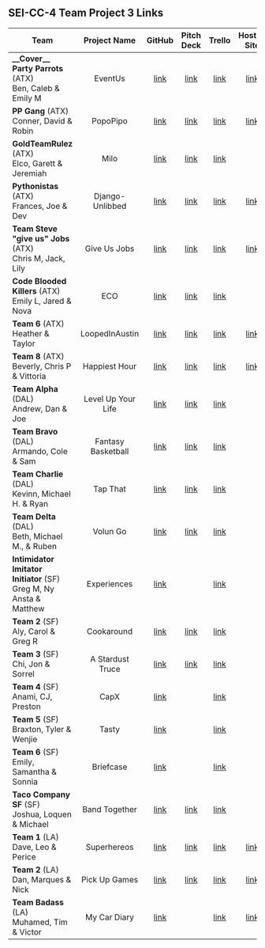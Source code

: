 ## SEI-CC-4 Team Project 3 Links

| Team | Project Name | GitHub | Pitch Deck | Trello | Hosted Site |
|---|:---:|:---:|:---:|:---:|:---:|
| **\_\_Cover\_\_ Party Parrots** (ATX)<br>Ben, Caleb & Emily M | EventUs | [link](https://github.com/ManliestBen/EventUs) | [link](https://docs.google.com/presentation/d/1OT_RDEHj0WkTT491Q2uGVndk18ljhklRSpTLNGARV9c/edit) | [link](https://trello.com/b/7x3lbQZp/unit-3-project-sei) | [link](http://unit3eventus.herokuapp.com/) |
| **PP Gang** (ATX)<br>Conner, David & Robin | PopoPipo | [link](https://github.com/robified/PopoPipo) | [link](https://docs.google.com/presentation/d/1CbD-Lmh8Juw45oZl10vWsDRVLaolzaLF2_E1RR1xqps/edit?usp=sharing) | [link](https://trello.com/b/ARZrtXpf/popopipo-board) | [link](https://popopipo.herokuapp.com) |
| **GoldTeamRulez** (ATX)<br>Elco, Garett & Jeremiah | Milo | [link](https://github.com/eag58914/goldteamrulez) | [link](https://docs.google.com/presentation/d/1vABzptdgsNESMPfY0jREgNLUaEM0aL_7cuebgCwPuLw/edit?usp=sharing) | [link](https://trello.com/b/rBCK1Zw6/milo-board) |  |
| **Pythonistas** (ATX)<br>Frances, Joe & Dev | Django-Unlibbed | [link](https://github.com/SleepyJosus/django-unlibbed) | [link](https://docs.google.com/presentation/d/1uwseGUwtcYWAlPSTb-Kys7gZiOxlntK2aqg0_D6EOhA/edit?usp=sharing) | [link](https://trello.com/b/pGK9J44a) | [link](https://djangounlibbed.herokuapp.com/) |
| **Team Steve "give us" Jobs** (ATX)<br>Chris M, Jack, Lily | Give Us Jobs | [link](https://github.com/lilymbest/PyTunes) | [link](https://trello.com/b/XERf0ED6)  | [link](https://docs.google.com/presentation/d/1ORp7Lyqa03Xctm2D_E5MICOsYJZemmK7cS5PLQ7iV1U/edit#slide=id.p1) | [link](https://pytunes-project.herokuapp.com/) |
| **Code Blooded Killers** (ATX)<br>Emily L, Jared & Nova | ECO | [link](https://github.com/nhasley/ECO-App-Python) | [link](https://prezi.com/view/Q8Ai5Rj2P8Tt7xG4Gxbn/) | [link](https://trello.com/b/qBpEXc36/project-3) |  |
| **Team 6** (ATX)<br>Heather & Taylor | LoopedInAustin | [link](https://github.com/tlacerte/Loopedin-Austin) | [link](https://docs.google.com/presentation/d/1yvYs6ppsYkMtqd35dhv4-v68OH3iBtPjccIgoyZAOX8/edit) | [link](https://trello.com/b/weeRXQke/project-3-schedule) | [link](https://loopedin-austin.herokuapp.com/) |
| **Team 8** (ATX)<br>Beverly, Chris P & Vittoria | Happiest Hour | [link](https://github.com/600rrchris/happiest-hour) | [link](https://docs.google.com/presentation/d/1jt82DkKdKsVEbulChkJhon3gfGLCy-bjjKstkn3Crpk/edit?usp=sharing) | [link](https://trello.com/b/OfdGlQbx/happiest-hour) | [link](https://happiest-hour-unit3.herokuapp.com/) |
| **Team Alpha** (DAL)<br>Andrew, Dan & Joe | Level Up Your Life | [link](https://github.com/atheismann/level-up-your-life) |[link](https://prezi.com/view/oYGYcBhg8116jjREbPZE/)  | [link](https://trello.com/b/bxij6mUm/p3-level-up-your-life) |  |
| **Team Bravo** (DAL)<br>Armando, Cole & Sam | Fantasy Basketball | [link](https://github.com/41Holmes41/fantasybasketball/) |[link](https://docs.google.com/presentation/d/1NAnM5GLKJ8GUX599V-fQfVGySubPp-6krl31lqP6rYU/edit)| [link](https://trello.com/b/UGYE7yuI/project-3-team-bravo)|  |
| **Team Charlie** (DAL)<br>Kevinn, Michael H. &  Ryan | Tap That | [link](https://github.com/RyanPGeorge/tapthat) |[link](https://docs.google.com/presentation/d/1fTyJLPLKMeMsSu6bcPHOVit5xpE_7hb_NPUdugkBEVk/edit?ts=5d790fc7#slide=id.p) | [link](https://trello.com/b/g6wZvrSL/project-3) |  |
| **Team Delta** (DAL)<br>Beth, Michael M., & Ruben | Volun Go | [link](https://github.com/bethsmith0623/Volun_Go) | [link](https://docs.google.com/presentation/d/1Dk0PctT_g3AA0mQx8NKE249GFP4qO3Gg1lq3aBN9WB8/edit#slide=id.g35f391192_00) | [link](https://trello.com/b/2graod5Y/volun-go) |  |
| **Intimidator Imitator Initiator** (SF)<br>Greg M, Ny Ansta & Matthew | Experiences | [link](https://github.com/g-merrill/experiences-app) |  | [link](https://trello.com/b/XF41OcI0/airbnb-experiences) |  |
| **Team 2** (SF)<br>Aly, Carol & Greg R | Cookaround | [link](https://github.com/franics925/cook_around) | [link](https://docs.google.com/presentation/d/1DNAjXGBXbbPf6wL9p9H0ejlKsjO_Jow6QXtbjNTSpVk/edit#slide=id.p) | [link](https://trello.com/b/Ia4cBX5M/cookaround) |  |
| **Team 3** (SF)<br>Chi, Jon & Sorrel | A Stardust Truce | [link](https://github.com/Chi37/a-stardust-truce) | [link](https://docs.google.com/presentation/d/1Vz4RZZBMdJfMy1-LDVcohWqV8bO3dF8WlZT9SNuVkrA/edit#slide=id.p) | [link](https://trello.com/b/vyfWUQB2/data-structures) |  |
| **Team 4** (SF)<br>Anami, CJ, Preston | CapX | [link](https://github.com/anami-sf/capX) |  | [link](https://trello.com/b/yg1hEwqj/capx) |  |
| **Team 5** (SF)<br>Braxton, Tyler & Wenjie | Tasty | [link](https://github.com/tvilla0000/Tasty/) |  | [link](https://trello.com/b/PjRlStrU/project3) |  |
| **Team 6** (SF)<br>Emily, Samantha & Sonnia | Briefcase | [link](https://github.com/emilyc729/mybriefcase) |  | [link](https://trello.com/b/jD2WqWJw/project3-briefcase) |  |
| **Taco Company SF** (SF)<br>Joshua, Loquen & Michael | Band Together | [link](https://github.com/Loquen/band-together) | [link](https://docs.google.com/presentation/d/1QtojdQ5hULlSEvOOO0AZ-4bkRSuf6MyDMpl70IFd09k/edit#slide=id.p) | [link](https://trello.com/b/WUt3ITnz/main) |  |
| **Team 1** (LA)<br>Dave, Leo & Perice | Superhereos | [link](https://github.com/davekoncsol/superheroes) | [link](https://docs.google.com/presentation/d/1KtwkOS2cJRs6ORalX-9EHZPRSteWnNjZSGBqhrgOQXs/edit#slide=id.gd9c453428_0_16) | [link](https://trello.com/b/emGKBwIe/superheroes) | [link](http://superhero-database-sei.herokuapp.com/) |
| **Team 2** (LA)<br>Dan, Marques & Nick | Pick Up Games | [link](https://github.com/nbai123/PickUpGames) | [link](https://docs.google.com/presentation/d/1uWzLqHEuwEoaMsfE9DB3Ieob1LWd_TW9JjK3GkK9crs/edit#slide=id.p) | [link](https://trello.com/b/4jZaSAc0/pick-up-games-python-django-project) | [link](https://pick-up-games.herokuapp.com/) |
| **Team Badass** (LA)<br>Muhamed, Tim & Victor | My Car Diary | [link](https://github.com/TimeForZeros/myCarDiaryApp) |  | [link](https://trello.com/b/fvz76Kyc/my-car-diary) | [link](http://mycardiary.herokuapp.com/) |

